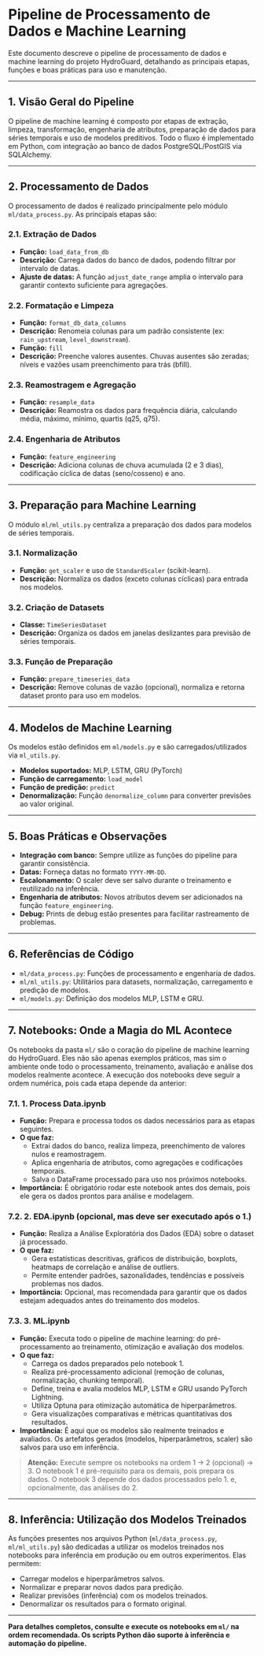 # Pipeline de Processamento de Dados e Machine Learning

Este documento descreve o pipeline de processamento de dados e machine learning do projeto HydroGuard, detalhando as principais etapas, funções e boas práticas para uso e manutenção.

---

## 1. Visão Geral do Pipeline

O pipeline de machine learning é composto por etapas de extração, limpeza, transformação, engenharia de atributos, preparação de dados para séries temporais e uso de modelos preditivos. Todo o fluxo é implementado em Python, com integração ao banco de dados PostgreSQL/PostGIS via SQLAlchemy.

---

## 2. Processamento de Dados

O processamento de dados é realizado principalmente pelo módulo `ml/data_process.py`. As principais etapas são:

### 2.1. Extração de Dados
- **Função:** `load_data_from_db`
- **Descrição:** Carrega dados do banco de dados, podendo filtrar por intervalo de datas.
- **Ajuste de datas:** A função `adjust_date_range` amplia o intervalo para garantir contexto suficiente para agregações.

### 2.2. Formatação e Limpeza
- **Função:** `format_db_data_columns`
- **Descrição:** Renomeia colunas para um padrão consistente (ex: `rain_upstream`, `level_downstream`).
- **Função:** `fill`
- **Descrição:** Preenche valores ausentes. Chuvas ausentes são zeradas; níveis e vazões usam preenchimento para trás (bfill).

### 2.3. Reamostragem e Agregação
- **Função:** `resample_data`
- **Descrição:** Reamostra os dados para frequência diária, calculando média, máximo, mínimo, quartis (q25, q75).

### 2.4. Engenharia de Atributos
- **Função:** `feature_engineering`
- **Descrição:** Adiciona colunas de chuva acumulada (2 e 3 dias), codificação cíclica de datas (seno/cosseno) e ano.

---

## 3. Preparação para Machine Learning

O módulo `ml/ml_utils.py` centraliza a preparação dos dados para modelos de séries temporais.

### 3.1. Normalização
- **Função:** `get_scaler` e uso de `StandardScaler` (scikit-learn).
- **Descrição:** Normaliza os dados (exceto colunas cíclicas) para entrada nos modelos.

### 3.2. Criação de Datasets
- **Classe:** `TimeSeriesDataset`
- **Descrição:** Organiza os dados em janelas deslizantes para previsão de séries temporais.

### 3.3. Função de Preparação
- **Função:** `prepare_timeseries_data`
- **Descrição:** Remove colunas de vazão (opcional), normaliza e retorna dataset pronto para uso em modelos.

---

## 4. Modelos de Machine Learning

Os modelos estão definidos em `ml/models.py` e são carregados/utilizados via `ml_utils.py`.

- **Modelos suportados:** MLP, LSTM, GRU (PyTorch)
- **Função de carregamento:** `load_model`
- **Função de predição:** `predict`
- **Denormalização:** Função `denormalize_column` para converter previsões ao valor original.

---

## 5. Boas Práticas e Observações

- **Integração com banco:** Sempre utilize as funções do pipeline para garantir consistência.
- **Datas:** Forneça datas no formato `YYYY-MM-DD`.
- **Escalonamento:** O scaler deve ser salvo durante o treinamento e reutilizado na inferência.
- **Engenharia de atributos:** Novos atributos devem ser adicionados na função `feature_engineering`.
- **Debug:** Prints de debug estão presentes para facilitar rastreamento de problemas.

---

## 6. Referências de Código

- `ml/data_process.py`: Funções de processamento e engenharia de dados.
- `ml/ml_utils.py`: Utilitários para datasets, normalização, carregamento e predição de modelos.
- `ml/models.py`: Definição dos modelos MLP, LSTM e GRU.

---

## 7. Notebooks: Onde a Magia do ML Acontece

Os notebooks da pasta `ml/` são o coração do pipeline de machine learning do HydroGuard. Eles não são apenas exemplos práticos, mas sim o ambiente onde todo o processamento, treinamento, avaliação e análise dos modelos realmente acontece. A execução dos notebooks deve seguir a ordem numérica, pois cada etapa depende da anterior:

### 7.1. 1. Process Data.ipynb

- **Função:** Prepara e processa todos os dados necessários para as etapas seguintes.
- **O que faz:**
  - Extrai dados do banco, realiza limpeza, preenchimento de valores nulos e reamostragem.
  - Aplica engenharia de atributos, como agregações e codificações temporais.
  - Salva o DataFrame processado para uso nos próximos notebooks.
- **Importância:** É obrigatório rodar este notebook antes dos demais, pois ele gera os dados prontos para análise e modelagem.

### 7.2. 2. EDA.ipynb (opcional, mas deve ser executado após o 1.)

- **Função:** Realiza a Análise Exploratória dos Dados (EDA) sobre o dataset já processado.
- **O que faz:**
  - Gera estatísticas descritivas, gráficos de distribuição, boxplots, heatmaps de correlação e análise de outliers.
  - Permite entender padrões, sazonalidades, tendências e possíveis problemas nos dados.
- **Importância:** Opcional, mas recomendada para garantir que os dados estejam adequados antes do treinamento dos modelos.

### 7.3. 3. ML.ipynb

- **Função:** Executa todo o pipeline de machine learning: do pré-processamento ao treinamento, otimização e avaliação dos modelos.
- **O que faz:**
  - Carrega os dados preparados pelo notebook 1.
  - Realiza pré-processamento adicional (remoção de colunas, normalização, chunking temporal).
  - Define, treina e avalia modelos MLP, LSTM e GRU usando PyTorch Lightning.
  - Utiliza Optuna para otimização automática de hiperparâmetros.
  - Gera visualizações comparativas e métricas quantitativas dos resultados.
- **Importância:** É aqui que os modelos são realmente treinados e avaliados. Os artefatos gerados (modelos, hiperparâmetros, scaler) são salvos para uso em inferência.

> **Atenção:** Execute sempre os notebooks na ordem 1 → 2 (opcional) → 3. O notebook 1 é pré-requisito para os demais, pois prepara os dados. O notebook 3 depende dos dados processados pelo 1. e, opcionalmente, das análises do 2.

---

## 8. Inferência: Utilização dos Modelos Treinados

As funções presentes nos arquivos Python (`ml/data_process.py`, `ml/ml_utils.py`) são dedicadas a utilizar os modelos treinados nos notebooks para inferência em produção ou em outros experimentos. Elas permitem:
- Carregar modelos e hiperparâmetros salvos.
- Normalizar e preparar novos dados para predição.
- Realizar previsões (inferência) com os modelos treinados.
- Denormalizar os resultados para o formato original.

---

**Para detalhes completos, consulte e execute os notebooks em `ml/` na ordem recomendada. Os scripts Python dão suporte à inferência e automação do pipeline.**
